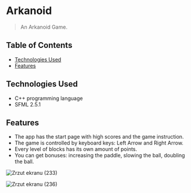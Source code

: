 # Arkanoid
> An Arkanoid Game. 

## Table of Contents
* [Technologies Used](#technologies-used)
* [Features](#features)

## Technologies Used
- C++ programming language
- SFML 2.5.1

## Features
- The app has the start page with high scores and the game instruction.
- The game is controlled by keyboard keys: Left Arrow and Right Arrow.
- Every level of blocks has its own amount of points.
- You can get bonuses: increasing the paddle, slowing the ball, doubling the ball.




![Zrzut ekranu (233)](https://user-images.githubusercontent.com/126499182/225048982-1a2586b1-2bcc-4b1b-9977-9fd6fbd74ad8.png)

![Zrzut ekranu (236)](https://user-images.githubusercontent.com/126499182/225049044-baa468ab-451d-4be3-b035-8c07ad745355.png)
